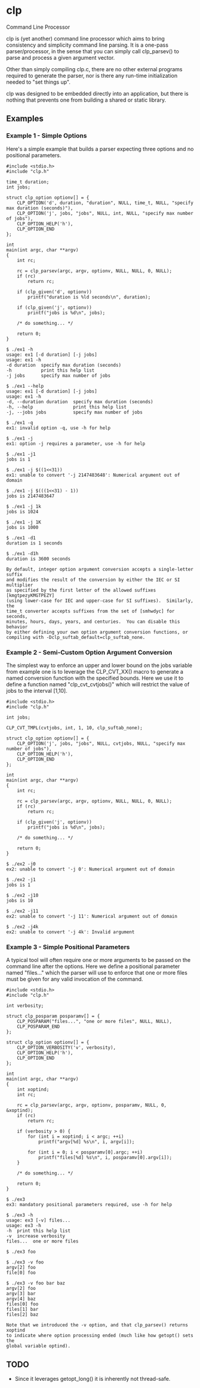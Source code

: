 # clp
Command Line Processor

clp is (yet another) command line processor which aims to bring consistency
and simplicity command line parsing.  It is a one-pass parser/processor, in
the sense that you can simply call clp_parsev() to parse and process a given
argument vector.

Other than simply compiling clp.c, there are no other external programs
required to generate the parser, nor is there any run-time initialization
needed to "set things up".

clp was designed to be embedded directly into an application, but there
is nothing that prevents one from building a shared or static library.

## Examples
### Example 1 - Simple Options
Here's a simple example that builds a parser expecting three options and
no positional parameters.

```
#include <stdio.h>
#include "clp.h"

time_t duration;
int jobs;

struct clp_option optionv[] = {
    CLP_OPTION('d', duration, "duration", NULL, time_t, NULL, "specify max duration (seconds)"),
    CLP_OPTION('j', jobs, "jobs", NULL, int, NULL, "specify max number of jobs"),
    CLP_OPTION_HELP('h'),
    CLP_OPTION_END
};

int
main(int argc, char **argv)
{
    int rc;

    rc = clp_parsev(argc, argv, optionv, NULL, NULL, 0, NULL);
    if (rc)
        return rc;

    if (clp_given('d', optionv))
        printf("duration is %ld seconds\n", duration);

    if (clp_given('j', optionv))
        printf("jobs is %d\n", jobs);

    /* do something... */

    return 0;
}
```

```
$ ./ex1 -h
usage: ex1 [-d duration] [-j jobs]
usage: ex1 -h
-d duration  specify max duration (seconds)
-h           print this help list
-j jobs      specify max number of jobs

$ ./ex1 --help
usage: ex1 [-d duration] [-j jobs]
usage: ex1 -h
-d, --duration duration  specify max duration (seconds)
-h, --help               print this help list
-j, --jobs jobs          specify max number of jobs

$ ./ex1 -q
ex1: invalid option -q, use -h for help

$ ./ex1 -j
ex1: option -j requires a parameter, use -h for help

$ ./ex1 -j1
jobs is 1

$ ./ex1 -j $((1<<31))
ex1: unable to convert '-j 2147483648': Numerical argument out of domain

$ ./ex1 -j $(((1<<31) - 1))
jobs is 2147483647

$ ./ex1 -j 1k
jobs is 1024

$ ./ex1 -j 1K
jobs is 1000

$ ./ex1 -d1
duration is 1 seconds

$ ./ex1 -d1h
duration is 3600 seconds

By default, integer option argument conversion accepts a single-letter suffix
and modifies the result of the conversion by either the IEC or SI multiplier
as specified by the first letter of the allowed suffixes [kmgtpezyKMGTPEZY]
(using lower-case for IEC and upper-case for SI suffixes).  Similarly, the
time_t converter accepts suffixes from the set of [smhwdyc] for seconds,
minutes, hours, days, years, and centuries.  You can disable this behavior
by either defining your own option argument conversion functions, or
compiling with -Dclp_suftab_default=clp_suftab_none.
```

### Example 2 - Semi-Custom Option Argument Conversion
The simplest way to enforce an upper and lower bound on the jobs variable from
example one is to leverage the CLP_CVT_XX() macro to generate a named conversion
function with the specified bounds.  Here we use it to define a function named
"clp_cvt_cvtjobs()" which will restrict the value of jobs to the interval [1,10].


```
#include <stdio.h>
#include "clp.h"

int jobs;

CLP_CVT_TMPL(cvtjobs, int, 1, 10, clp_suftab_none);

struct clp_option optionv[] = {
    CLP_OPTION('j', jobs, "jobs", NULL, cvtjobs, NULL, "specify max number of jobs"),
    CLP_OPTION_HELP('h'),
    CLP_OPTION_END
};

int
main(int argc, char **argv)
{
    int rc;

    rc = clp_parsev(argc, argv, optionv, NULL, NULL, 0, NULL);
    if (rc)
        return rc;

    if (clp_given('j', optionv))
        printf("jobs is %d\n", jobs);

    /* do something... */

    return 0;
}
```

```
$ ./ex2 -j0
ex2: unable to convert '-j 0': Numerical argument out of domain

$ ./ex2 -j1
jobs is 1

$ ./ex2 -j10
jobs is 10

$ ./ex2 -j11
ex2: unable to convert '-j 11': Numerical argument out of domain

$ ./ex2 -j4k
ex2: unable to convert '-j 4k': Invalid argument
```

### Example 3 - Simple Positional Parameters
A typical tool will often require one or more arguments to be passed on the command
line after the options.  Here we define a positional parameter named "files..."
which the parser will use to enforce that one or more files must be given for any
valid invocation of the command.

```
#include <stdio.h>
#include "clp.h"

int verbosity;

struct clp_posparam posparamv[] = {
    CLP_POSPARAM("files...", "one or more files", NULL, NULL),
    CLP_POSPARAM_END
};

struct clp_option optionv[] = {
    CLP_OPTION_VERBOSITY('v', verbosity),
    CLP_OPTION_HELP('h'),
    CLP_OPTION_END
};

int
main(int argc, char **argv)
{
    int xoptind;
    int rc;

    rc = clp_parsev(argc, argv, optionv, posparamv, NULL, 0, &xoptind);
    if (rc)
        return rc;

    if (verbosity > 0) {
        for (int i = xoptind; i < argc; ++i)
            printf("argv[%d] %s\n", i, argv[i]);

        for (int i = 0; i < posparamv[0].argc; ++i)
            printf("files[%d] %s\n", i, posparamv[0].argv[i]);
    }

    /* do something... */

    return 0;
}
```

```
$ ./ex3
ex3: mandatory positional parameters required, use -h for help

$ ./ex3 -h
usage: ex3 [-v] files...
usage: ex3 -h
-h  print this help list
-v  increase verbosity
files...  one or more files

$ ./ex3 foo

$ ./ex3 -v foo
argv[2] foo
file[0] foo

$ ./ex3 -v foo bar baz
argv[2] foo
argv[3] bar
argv[4] baz
files[0] foo
files[1] bar
files[2] baz

Note that we introduced the -v option, and that clp_parsev() returns xoptind
to indicate where option processing ended (much like how getopt() sets the
global variable optind).
```


## TODO
* Since it leverages getopt_long() it is inherently not thread-safe.
